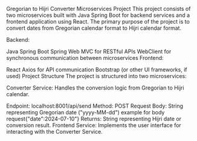 Gregorian to Hijri Converter Microservices Project
This project consists of two microservices built with Java Spring Boot for backend services and a frontend application using React. The primary purpose of the project is to convert dates from Gregorian calendar format to Hijri calendar format.


Backend:

Java Spring Boot
Spring Web MVC for RESTful APIs
WebClient for synchronous communication between microservices
Frontend:

React
Axios for API communication
Bootstrap (or other UI frameworks, if used)
Project Structure
The project is structured into two microservices:

Converter Service: Handles the conversion logic from Gregorian to Hijri calendar.

Endpoint: localhost:8001/api/send
Method: POST
Request Body: String representing Gregorian date ("yyyy-MM-dd") example for body request{"date":2024-07-10"}
Returns: String representing Hijri date or conversion result.
Frontend Service: Implements the user interface for interacting with the Converter Service.
